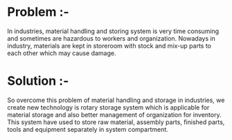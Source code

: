 # Problem :- 

In industries, material handling and storing system is very time consuming and sometimes are hazardous to workers and organization. 
Nowadays in industry, materials are kept in storeroom with stock and mix-up parts to each other which may cause damage.

# Solution :- 

So overcome this problem of material handling and storage in industries, we create new technology is rotary storage system which is
applicable for material storage and also better management of organization for inventory.
This system have used to store raw material, assembly parts, finished parts, tools and equipment separately in system compartment.
